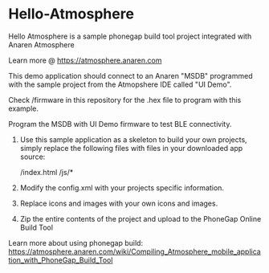 # Hello-Atmosphere

Hello Atmosphere is a sample phonegap build tool project integrated with Anaren Atmosphere

Learn more @ https://atmosphere.anaren.com

This demo application should connect to an Anaren "MSDB" programmed with the sample project from 
the Atmopshere IDE called "UI Demo". 

Check /firmware in this repository for the .hex file to program with this example.

Program the MSDB with UI Demo firmware to test BLE connectivity.

1. Use this sample application as a skeleton to build your own projects, simply replace the 
following files with files in your downloaded app source:

    /index.html
    /js/*

2. Modify the config.xml with your projects specific information.

3. Replace icons and images with your own icons and images.

4. Zip the entire contents of the project and upload to the PhoneGap Online Build Tool

Learn more about using phonegap build: https://atmosphere.anaren.com/wiki/Compiling_Atmosphere_mobile_application_with_PhoneGap_Build_Tool